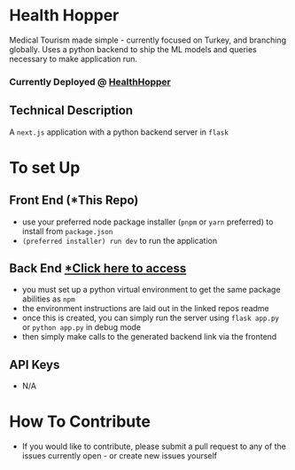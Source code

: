 # Health Hopper

Medical Tourism made simple - currently focused on Turkey, and branching globally.
Uses a python backend to ship the ML models and queries necessary to make application run.

### Currently Deployed @ [HealthHopper](https://healthhopper.tech)

## Technical Description

A `next.js` application with a python backend server in `flask`

# To set Up

## Front End (\*This Repo)

- use your preferred node package installer (`pnpm` or `yarn` preferred) to install from `package.json`
- `(preferred installer) run dev` to run the application

## Back End [\*Click here to access](https://github.com/garvsl/health-hopper-backend)

- you must set up a python virtual environment to get the same package abilities as `npm`
- the environment instructions are laid out in the linked repos  readme
- once this is created, you can simply run the server using `flask app.py` or `python app.py` in debug mode
- then simply make calls to the generated backend link via the frontend 

## API Keys

- N/A

# How To Contribute

- If you would like to contribute, please submit a pull request to any of the issues currently open - or create new issues yourself

